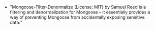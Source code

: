 + "Mongoose-Filter-Denormalize (License: MIT) by Samuel Reed is a filtering and
    denormalization for Mongoose – it essentially provides a way of preventing
    Mongoose from accidentally exposing sensitive data:"
